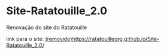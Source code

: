 # Site-Ratatouille_2.0
Renovação do site do Ratatouille

link para o site: [(removido)](https://ratatouilleorg.github.io/Site-Ratatouille_2.0/)https://ratatouilleorg.github.io/Site-Ratatouille_2.0/
